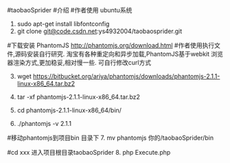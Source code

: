 #taobaoSprider
#介绍
#作者使用 ubuntu系统
1. sudo apt-get install libfontconfig
2. git clone git@code.csdn.net:ys4932004/taobaosprider.git



#下载安装 PhantomJS  http://phantomjs.org/download.html
#作者使用执行文件,源码安装自行研究. 淘宝有各种重定向和异步加载,PhantomJS基于webkit 浏览器渲染方式,更加稳妥,相对慢一些. 可自行修改curl方式

3. wget https://bitbucket.org/ariya/phantomjs/downloads/phantomjs-2.1.1-linux-x86_64.tar.bz2

4. tar -xf phantomjs-2.1.1-linux-x86_64.tar.bz2

5.  cd phantomjs-2.1.1-linux-x86_64/bin/

6.  ./phantomjs -v
2.1.1

#移动phantomjs到项目bin 目录下
7. mv phantomjs 你的/taobaoSprider/bin

#cd xxx 进入项目根目录taobaoSprider
8. php Execute.php